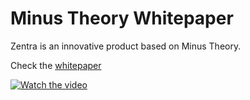 # Minus Theory Whitepaper

Zentra is an innovative product based on Minus Theory.

Check the [whitepaper](minus_theory.pdf)

[![Watch the video](https://img.youtube.com/vi/jGtIvDYoHCs/hqdefault.jpg)](https://www.youtube.com/watch?v=jGtIvDYoHCs&list=PLXleWZibRrzrU4gxCwi3i_TElcOCdtEL1&index=20)
